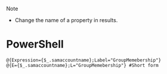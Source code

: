 > [!NOTE]
> - Change the name of a property in results.

# PowerShell
```
@{Expression={$_.samaccountname};Label="GroupMemebership"}
@{E={$_.samaccountname};L="GroupMemebership"} #Short form
```
